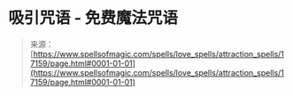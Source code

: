 <!--yml

category: 未分类

date: 2024-06-12 18:58:04

-->

# 吸引咒语 - 免费魔法咒语

> 来源：[https://www.spellsofmagic.com/spells/love_spells/attraction_spells/17159/page.html#0001-01-01](https://www.spellsofmagic.com/spells/love_spells/attraction_spells/17159/page.html#0001-01-01)
